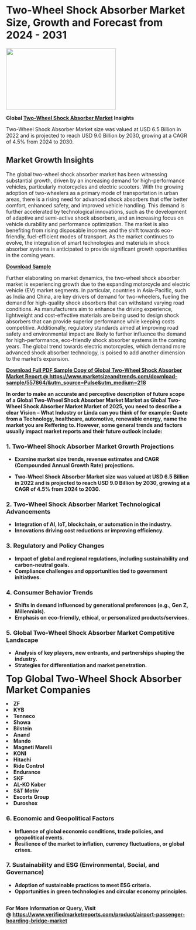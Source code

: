 <H1>Two-Wheel Shock Absorber Market Size, Growth and Forecast from 2024 - 2031</H1><img class="aligncenter size-medium wp-image-584254" src="https://thirdeyenews.in/wp-content/uploads/2024/09/Global-Market-Research-300x168.jpeg" alt="" width="300" height="168" /><p><strong>Global&nbsp;<a href="https://www.marketsizeandtrends.com/download-sample/557864/&amp;utm_source=Pulse&amp;utm_medium=218">Two-Wheel Shock Absorber Market</a> Insights</strong></p><p>Two-Wheel Shock Absorber Market size was valued at USD 6.5 Billion in 2022 and is projected to reach USD 9.0 Billion by 2030, growing at a CAGR of 4.5% from 2024 to 2030.</p><p><h2>Market Growth Insights</h2> <p>The global two-wheel shock absorber market has been witnessing substantial growth, driven by an increasing demand for high-performance vehicles, particularly motorcycles and electric scooters. With the growing adoption of two-wheelers as a primary mode of transportation in urban areas, there is a rising need for advanced shock absorbers that offer better comfort, enhanced safety, and improved vehicle handling. This demand is further accelerated by technological innovations, such as the development of adaptive and semi-active shock absorbers, and an increasing focus on vehicle durability and performance optimization. The market is also benefiting from rising disposable incomes and the shift towards eco-friendly, fuel-efficient modes of transport. As the market continues to evolve, the integration of smart technologies and materials in shock absorber systems is anticipated to provide significant growth opportunities in the coming years.</p> <p><strong><a href="#">Download Sample</a></strong></p> <p>Further elaborating on market dynamics, the two-wheel shock absorber market is experiencing growth due to the expanding motorcycle and electric vehicle (EV) market segments. In particular, countries in Asia-Pacific, such as India and China, are key drivers of demand for two-wheelers, fueling the demand for high-quality shock absorbers that can withstand varying road conditions. As manufacturers aim to enhance the driving experience, lightweight and cost-effective materials are being used to design shock absorbers that can provide superior performance while keeping costs competitive. Additionally, regulatory standards aimed at improving road safety and environmental impact are likely to further influence the demand for high-performance, eco-friendly shock absorber systems in the coming years. The global trend towards electric motorcycles, which demand more advanced shock absorber technology, is poised to add another dimension to the market’s expansion.</p> <p><strong><a href="#"></p><p><span class=""><strong>Download Full PDF Sample Copy of Global Two-Wheel Shock Absorber Market Report</strong> @ <a href="https://www.marketsizeandtrends.com/download-sample/557864/&amp;utm_source=Pulse&amp;utm_medium=218" target="_blank">https://www.marketsizeandtrends.com/download-sample/557864/&amp;utm_source=Pulse&amp;utm_medium=218</a></span></p><p>In order to make an accurate and perceptive description of future scope of a Global&nbsp;Two-Wheel Shock Absorber Market Market as Global&nbsp;Two-Wheel Shock Absorber Market Market of 2025, you need to describe a clear Vision &ndash; What Industry or Linda can you think of for example: Quote from a Technology, healthcare, automotive, renewable energy, name the market you are Reffering to. However, some general trends and factors usually impact market reports and their future outlook include:</p><h3>1.&nbsp;<strong>Two-Wheel Shock Absorber Market Growth Projections</strong></h3><ul><li>Examine market size trends, revenue estimates and CAGR (Compounded Annual Growth Rate) projections.</li><li><p>Two-Wheel Shock Absorber Market size was valued at USD 6.5 Billion in 2022 and is projected to reach USD 9.0 Billion by 2030, growing at a CAGR of 4.5% from 2024 to 2030.</p></li></ul><h3>2.&nbsp;<strong>Two-Wheel Shock Absorber Market Technological Advancements</strong></h3><ul><li>Integration of AI, IoT, blockchain, or automation in the industry.</li><li>Innovations driving cost reductions or improving efficiency.</li></ul><h3>3.&nbsp;<strong>Regulatory and Policy Changes</strong></h3><ul><li>Impact of global and regional regulations, including sustainability and carbon-neutral goals.</li><li>Compliance challenges and opportunities tied to government initiatives.</li></ul><h3>4.&nbsp;<strong>Consumer Behavior Trends</strong></h3><ul><li>Shifts in demand influenced by generational preferences (e.g., Gen Z, Millennials).</li><li>Emphasis on eco-friendly, ethical, or personalized products/services.</li></ul><h3>5.&nbsp;<strong>Global Two-Wheel Shock Absorber Market Competitive Landscape</strong></h3><ul><li>Analysis of key players, new entrants, and partnerships shaping the industry.</li><li>Strategies for differentiation and market penetration.</li></ul><p data-pm-slice="1 1 []"><span style="color: inherit; font-family: inherit; font-size: 25px;">Top Global Two-Wheel Shock Absorber Market Companies</span></p><div class="" data-test-id=""><p><li>ZF</li><li> KYB</li><li> Tenneco</li><li> Showa</li><li> Bilstein</li><li> Anand</li><li> Mando</li><li> Magneti Marelli</li><li> KONI</li><li> Hitachi</li><li> Ride Control</li><li> Endurance</li><li> SKF</li><li> AL-KO Kober</li><li> S&T Motiv</li><li> Escorts Group</li><li> Duroshox</li></p></div><h3>6.&nbsp;<strong>Economic and Geopolitical Factors</strong></h3><ul><li>Influence of global economic conditions, trade policies, and geopolitical events.</li><li>Resilience of the market to inflation, currency fluctuations, or global crises.</li></ul><h3>7.&nbsp;<strong>Sustainability and ESG (Environmental, Social, and Governance)</strong></h3><ul><li>Adoption of sustainable practices to meet ESG criteria.</li><li>Opportunities in green technologies and circular economy principles.</li></ul><h2><strong style="font-size: 14px;">For More Information or Query, Visit @&nbsp;</strong><a style="background-color: #ffffff; font-size: 14px;" href="https://www.marketsizeandtrends.com/report/two-wheel-shock-absorber-market/" target="_blank">https://www.verifiedmarketreports.com/product/airport-passenger-boarding-bridge-market</a></h2>
